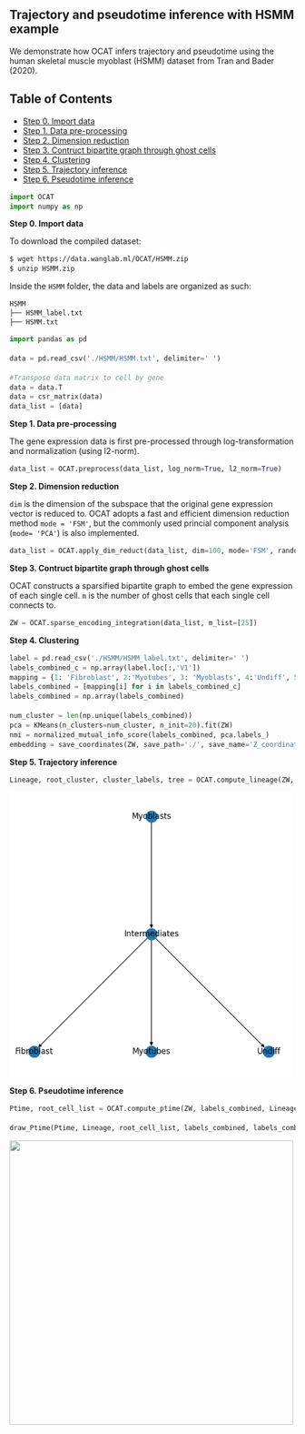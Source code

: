 ## Trajectory and pseudotime inference with HSMM example 
We demonstrate how OCAT infers trajectory and pseudotime using the human skeletal muscle myoblast (HSMM) dataset from Tran and Bader (2020). 

## Table of Contents
- [Step 0. Import data](#data_import)
- [Step 1. Data pre-processing](#pre_processing)
- [Step 2. Dimension reduction](#dim_reduct)
- [Step 3. Contruct bipartite graph through ghost cells](#ghost_cell)
- [Step 4. Clustering](#clustering)
- [Step 5. Trajectory inference](#trajectory)
- [Step 6. Pseudotime inference](#pseudo)


```python
import OCAT
import numpy as np
```

<a name="data_import"></a>**Step 0. Import data**     

To download the compiled dataset:
```bash
$ wget https://data.wanglab.ml/OCAT/HSMM.zip
$ unzip HSMM.zip 
```

Inside the `HSMM` folder, the data and labels are organized as such:
```
HSMM
├── HSMM_label.txt
├── HSMM.txt
```

```python
import pandas as pd

data = pd.read_csv('./HSMM/HSMM.txt', delimiter=' ')

#Transpose data matrix to cell by gene
data = data.T
data = csr_matrix(data)
data_list = [data]
```

<a name="pre_processing"></a>**Step 1. Data pre-processing**

The gene expression data is first pre-processed through log-transformation and normalization (using l2-norm). 

```python
data_list = OCAT.preprocess(data_list, log_norm=True, l2_norm=True)
```
<a name="dim_reduct"></a>**Step 2. Dimension reduction**

`dim` is the dimension of the subspace that the original gene expression vector is reduced to. OCAT adopts a fast and efficient dimension reduction method `mode = 'FSM'`, but the commonly used princial component analysis (`mode= 'PCA'`) is also implemented. 

```python
data_list = OCAT.apply_dim_reduct(data_list, dim=100, mode='FSM', random_seed=42, upsample=False)
```

<a name="ghost_cell"></a>**Step 3. Contruct bipartite graph through ghost cells**

OCAT constructs a sparsified bipartite graph to embed the gene expression of each single cell. `m` is the number of ghost cells that each single cell connects to. 

```python
ZW = OCAT.sparse_encoding_integration(data_list, m_list=[25])
```

<a name="clustering"></a>**Step 4. Clustering**

```python
label = pd.read_csv('./HSMM/HSMM_label.txt', delimiter=' ')
labels_combined_c = np.array(label.loc[:,'V1'])
mapping = {1: 'Fibroblast', 2:'Myotubes', 3: 'Myoblasts', 4:'Undiff', 5:'Intermediates'}
labels_combined = [mapping[i] for i in labels_combined_c]
labels_combined = np.array(labels_combined)

num_cluster = len(np.unique(labels_combined))
pca = KMeans(n_clusters=num_cluster, n_init=20).fit(ZW)
nmi = normalized_mutual_info_score(labels_combined, pca.labels_)
embedding = save_coordinates(ZW, save_path='./', save_name='Z_coordinates_X.txt', labels_combined=labels_combined)
```


<a name="trajectory"></a>**Step 5. Trajectory inference**

```python
Lineage, root_cluster, cluster_labels, tree = OCAT.compute_lineage(ZW, labels_combined, root_cluster='Myoblasts', name='OE', reverse=0)
```
<img src="https://github.com/bowang-lab/OCAT/blob/master/img/trajectory.png" width="500" height="500"/>

<a name="pseudo"></a>**Step 6. Pseudotime inference**
```python
Ptime, root_cell_list = OCAT.compute_ptime(ZW, labels_combined, Lineage, root_cluster, embedding)

draw_Ptime(Ptime, Lineage, root_cell_list, labels_combined, labels_combined_c, embedding, './ptime.png', 'ptime.png')
```
<img src="https://github.com/bowang-lab/OCAT/blob/master/img/pseudotime.png" width="500" height="500"/>
